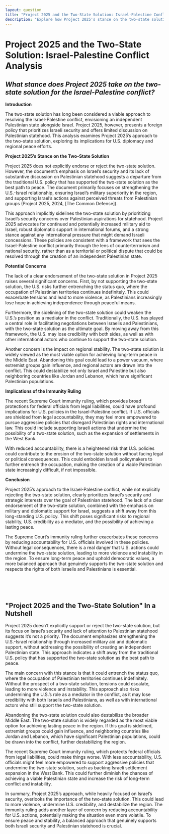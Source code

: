 ```yaml
---
layout: question
title: "Project 2025 and the Two-State Solution: Israel-Palestine Conflict Analysis"
description: "Explore how Project 2025's stance on the two-state solution for the Israel-Palestine conflict, with a focus on Israeli security, could impact U.S. foreign policy and Middle East peace efforts."
---
```


# Project 2025 and the Two-State Solution: Israel-Palestine Conflict Analysis

## *What stance does Project 2025 take on the two-state solution for the Israel-Palestine conflict?*

**Introduction**

The two-state solution has long been considered a viable approach to resolving the Israel-Palestine conflict, envisioning an independent Palestinian state alongside Israel. Project 2025, however, presents a foreign policy that prioritizes Israeli security and offers limited discussion on Palestinian statehood. This analysis examines Project 2025’s approach to the two-state solution, exploring its implications for U.S. diplomacy and regional peace efforts.

**Project 2025’s Stance on the Two-State Solution**

Project 2025 does not explicitly endorse or reject the two-state solution. However, the document’s emphasis on Israel’s security and its lack of substantive discussion on Palestinian statehood suggests a departure from the traditional U.S. policy that has supported the two-state solution as the best path to peace. The document primarily focuses on strengthening the U.S.-Israel relationship, ensuring Israel’s military superiority in the region, and supporting Israel’s actions against perceived threats from Palestinian groups (Project 2025, 2024, [The Common Defense]).

This approach implicitly sidelines the two-state solution by prioritizing Israel’s security concerns over Palestinian aspirations for statehood. Project 2025 advocates for continued and potentially increased military aid to Israel, robust diplomatic support in international forums, and a strong stance against any international pressure that might demand Israeli concessions. These policies are consistent with a framework that sees the Israel-Palestine conflict primarily through the lens of counterterrorism and national security, rather than as a territorial or political dispute that could be resolved through the creation of an independent Palestinian state.

**Potential Concerns**

The lack of a clear endorsement of the two-state solution in Project 2025 raises several significant concerns. First, by not supporting the two-state solution, the U.S. risks further entrenching the status quo, where the occupation of Palestinian territories continues indefinitely. This could exacerbate tensions and lead to more violence, as Palestinians increasingly lose hope in achieving independence through peaceful means.

Furthermore, the sidelining of the two-state solution could weaken the U.S.’s position as a mediator in the conflict. Traditionally, the U.S. has played a central role in facilitating negotiations between Israelis and Palestinians, with the two-state solution as the ultimate goal. By moving away from this framework, the U.S. may lose credibility with both sides, as well as with other international actors who continue to support the two-state solution.

Another concern is the impact on regional stability. The two-state solution is widely viewed as the most viable option for achieving long-term peace in the Middle East. Abandoning this goal could lead to a power vacuum, where extremist groups gain influence, and regional actors are drawn into the conflict. This could destabilize not only Israel and Palestine but also neighboring countries like Jordan and Lebanon, which have significant Palestinian populations.

**Implications of the Immunity Ruling**

The recent Supreme Court immunity ruling, which provides broad protections for federal officials from legal liabilities, could have profound implications for U.S. policies in the Israel-Palestine conflict. If U.S. officials are shielded from legal accountability, they may feel more empowered to pursue aggressive policies that disregard Palestinian rights and international law. This could include supporting Israeli actions that undermine the possibility of a two-state solution, such as the expansion of settlements in the West Bank.

With reduced accountability, there is a heightened risk that U.S. policies could contribute to the erosion of the two-state solution without facing legal or political consequences. This could embolden Israeli policymakers to further entrench the occupation, making the creation of a viable Palestinian state increasingly difficult, if not impossible.

**Conclusion**

Project 2025’s approach to the Israel-Palestine conflict, while not explicitly rejecting the two-state solution, clearly prioritizes Israel’s security and strategic interests over the goal of Palestinian statehood. The lack of a clear endorsement of the two-state solution, combined with the emphasis on military and diplomatic support for Israel, suggests a shift away from this long-standing U.S. policy. This shift poses significant risks to regional stability, U.S. credibility as a mediator, and the possibility of achieving a lasting peace.

The Supreme Court’s immunity ruling further exacerbates these concerns by reducing accountability for U.S. officials involved in these policies. Without legal consequences, there is a real danger that U.S. actions could undermine the two-state solution, leading to more violence and instability in the region. To ensure long-term peace and uphold democratic values, a more balanced approach that genuinely supports the two-state solution and respects the rights of both Israelis and Palestinians is essential.

<br><br><br>

## <span id="nutshell">"Project 2025 and the Two-State Solution" In a Nutshell</span>

Project 2025 doesn’t explicitly support or reject the two-state solution, but its focus on Israel’s security and lack of attention to Palestinian statehood suggests it’s not a priority. The document emphasizes strengthening the U.S.-Israel relationship through increased military aid and diplomatic support, without addressing the possibility of creating an independent Palestinian state. This approach indicates a shift away from the traditional U.S. policy that has supported the two-state solution as the best path to peace.

The main concern with this stance is that it could entrench the status quo, where the occupation of Palestinian territories continues indefinitely. Without the prospect of a two-state solution, tensions could escalate, leading to more violence and instability. This approach also risks undermining the U.S.’s role as a mediator in the conflict, as it may lose credibility with both Israelis and Palestinians, as well as with international actors who still support the two-state solution.

Abandoning the two-state solution could also destabilize the broader Middle East. The two-state solution is widely regarded as the most viable option for achieving lasting peace in the region. If this goal is sidelined, extremist groups could gain influence, and neighboring countries like Jordan and Lebanon, which have significant Palestinian populations, could be drawn into the conflict, further destabilizing the region.

The recent Supreme Court immunity ruling, which protects federal officials from legal liabilities, could make things worse. With less accountability, U.S. officials might feel more empowered to support aggressive policies that undermine the two-state solution, such as backing Israeli settlement expansion in the West Bank. This could further diminish the chances of achieving a viable Palestinian state and increase the risk of long-term conflict and instability.

In summary, Project 2025’s approach, while heavily focused on Israel’s security, overlooks the importance of the two-state solution. This could lead to more violence, undermine U.S. credibility, and destabilize the region. The immunity ruling adds another layer of concern by reducing accountability for U.S. actions, potentially making the situation even more volatile. To ensure peace and stability, a balanced approach that genuinely supports both Israeli security and Palestinian statehood is crucial.
